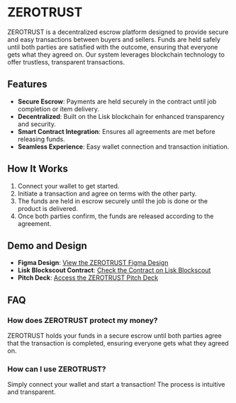# ZEROTRUST

ZEROTRUST is a decentralized escrow platform designed to provide secure and easy transactions between buyers and sellers. Funds are held safely until both parties are satisfied with the outcome, ensuring that everyone gets what they agreed on. Our system leverages blockchain technology to offer trustless, transparent transactions.

## Features

- **Secure Escrow**: Payments are held securely in the contract until job completion or item delivery.
- **Decentralized**: Built on the Lisk blockchain for enhanced transparency and security.
- **Smart Contract Integration**: Ensures all agreements are met before releasing funds.
- **Seamless Experience**: Easy wallet connection and transaction initiation.

## How It Works

1. Connect your wallet to get started.
2. Initiate a transaction and agree on terms with the other party.
3. The funds are held in escrow securely until the job is done or the product is delivered.
4. Once both parties confirm, the funds are released according to the agreement.

## Demo and Design

- **Figma Design**: [View the ZEROTRUST Figma Design](https://www.figma.com/design/lUyXUdk6PUNRs0MjE4d3ua/Zero-trust?m=auto&t=pq9k7MBSy8g31kJZ-6) 
- **Lisk Blockscout Contract**: [Check the Contract on Lisk Blockscout](https://sepolia-blockscout.lisk.com/address/0x22Bd5Fa7ff735B486A57fBe5d80E266EA1240507#code) 
- **Pitch Deck**: [Access the ZEROTRUST Pitch Deck](https://docs.google.com/presentation/d/1nyhkR7V8At7Y7JNg0B1DKIhaeQ2cxMYGLLZFvVuT0Yo/edit#slide=id.ge811cd5716_0_166)


## FAQ

### How does ZEROTRUST protect my money?
ZEROTRUST holds your funds in a secure escrow until both parties agree that the transaction is completed, ensuring everyone gets what they agreed on.

### How can I use ZEROTRUST?
Simply connect your wallet and start a transaction! The process is intuitive and transparent.
